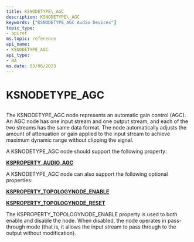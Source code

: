 ```yaml
---
title: KSNODETYPE\_AGC
description: KSNODETYPE\_AGC
keywords: ["KSNODETYPE_AGC Audio Devices"]
topic_type:
- apiref
ms.topic: reference
api_name:
- KSNODETYPE_AGC
api_type:
- NA
ms.date: 03/06/2023
---
```



# KSNODETYPE\_AGC


## <span id="ddk_ksnodetype_agc_ks"></span><span id="DDK_KSNODETYPE_AGC_KS"></span>


The KSNODETYPE\_AGC node represents an automatic gain control (AGC). An AGC node has one input stream and one output stream, and each of the two streams has the same data format. The node automatically adjusts the amount of attenuation or gain applied to the input stream to achieve maximum dynamic range without clipping the signal.

A KSNODETYPE\_AGC node should support the following property:

[**KSPROPERTY\_AUDIO\_AGC**](ksproperty-audio-agc.md)

A KSNODETYPE\_AGC node can also support the following optional properties:

[**KSPROPERTY\_TOPOLOGYNODE\_ENABLE**](ksproperty-topologynode-enable.md)

[**KSPROPERTY\_TOPOLOGYNODE\_RESET**](ksproperty-topologynode-reset.md)

The KSPROPERTY\_TOPOLOGYNODE\_ENABLE property is used to both enable and disable the node. When disabled, the node operates in pass-through mode (that is, it allows the input stream to pass through to the output without modification).

 

 





